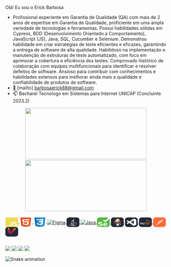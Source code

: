 Olá! Eu sou o Erick Barbosa

- Profissional experiente em Garantia de Qualidade (QA) com mais de 2 anos de expertise em Garantia de Qualidade, proficiente em uma ampla variedade de tecnologias e ferramentas. Possui habilidades sólidas em Cypress, BDD (Desenvolvimento Orientado a Comportamento), JavaScript (JS), Java, SQL, Cucumber e Selenium. Demonstrou habilidade em criar estratégias de teste eficientes e eficazes, garantindo a entrega de software de alta qualidade. Habilidoso na implementação e manutenção de estruturas de teste automatizado, com foco em aprimorar a cobertura e eficiência dos testes. Comprovado histórico de colaboração com equipes multifuncionais para identificar e resolver defeitos de software. Ansioso para contribuir com conhecimentos e habilidades extensos para melhorar ainda mais a qualidade e confiabilidade de produtos de software.
- 💬 [mailto] barbosaerick88@gmail.com
- 📫 Bacharel Tecnologo em Sistemas para Internet UNICAP (Concluinte 2023.2)

<div align="center" style="display: inline_block">
  <a href="https://github.com/ErickBarbosa88">
  <img height="160em" width="380px" src="https://github-readme-stats.vercel.app/api?username=ErickBarbosa88&show_icons=true&theme=dark&include_all_commits=true&count_private=true"/>
  <img width="380px" height="160em" src="https://github-readme-stats.vercel.app/api/top-langs/?username=ErickBarbosa88&layout=compact&langs_count=7&theme=dark"/>
</div>

  <div style="display: inline_block"><br>
  <img align="center" alt="Js" height="30" width="40" src="https://raw.githubusercontent.com/devicons/devicon/master/icons/javascript/javascript-plain.svg">
  <img align="center" alt="HTML" height="30" width="40" src="https://raw.githubusercontent.com/devicons/devicon/master/icons/html5/html5-original.svg">
  <img align="center" alt="CSS" height="30" width="40" src="https://raw.githubusercontent.com/devicons/devicon/master/icons/css3/css3-original.svg">
  <img align="center" alt="Figma" height="30" width="40" src="https://cdn.jsdelivr.net/gh/devicons/devicon/icons/figma/figma-original.svg"> 
  <img align="center" alt="Java" height="30" width="40" src="https://raw.githubusercontent.com/tandpfun/skill-icons/main/icons/Java-Dark.svg">
  <img align="center" alt="Java" height="30" width="40" src="https://skillicons.dev/icons?i=nodejs&theme=light">
  <img align="center" alt="Java" height="30" width="40" src="https://raw.githubusercontent.com/tandpfun/skill-icons/main/icons/Selenium.svg">
  <img align="center" alt="Java" height="30" width="40" src="https://raw.githubusercontent.com/tandpfun/skill-icons/main/icons/Jenkins-Dark.svg">
  <img align="center" alt="Java" height="30" width="40" src="https://raw.githubusercontent.com/tandpfun/skill-icons/main/icons/VSCode-Dark.svg">
    <img align="center" alt="Java" height="30" width="40" src="https://raw.githubusercontent.com/tandpfun/skill-icons/main/icons/MySQL-Dark.svg">
    <img align="center" alt="Java" height="30" width="40" src="https://raw.githubusercontent.com/tandpfun/skill-icons/main/icons/Postman.svg">
    <img align="center" alt="Java" height="30" width="40" src="https://raw.githubusercontent.com/tandpfun/skill-icons/main/icons/Maven-Dark.svg">
    
    
    
    
   
    
 
  
  ##
  
<div> 
 <a href="https://discord.gg/YnJ5fsQqCu" target="_blank"><img src="https://img.shields.io/badge/Discord-7289DA?style=for-the-badge&logo=discord&logoColor=white" target="_blank"></a> 
  <a href = "mailto:barbosaerick88@gmail.com"><img src="https://img.shields.io/badge/-Gmail-%23333?style=for-the-badge&logo=gmail&logoColor=white" target="_blank"></a>
  <a href="https://www.linkedin.com/in/erick-barbosa-6a979920b/" target="_blank"><img src="https://img.shields.io/badge/-LinkedIn-%230077B5?style=for-the-badge&logo=linkedin&logoColor=white" target="_blank"></a> 
   <a href="https://wa.me/55081991988963" target="_blank"><img src="https://img.shields.io/badge/WhatsApp-25D366?style=for-the-badge&logo=whatsapp&logoColor=white" target="_blank"></a> 
  
![Snake animation](https://github.com/ErickBarbosa88/ErickBarbosa88/blob/output/github-contribution-grid-snake2.svg)



 </div>
  
    
    
  
 
